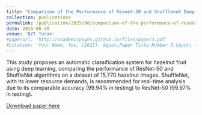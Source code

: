 ```yaml
---
title: "Comparison of the Performance of Resnet-50 and Shufflenet Deep Learning Algorithms in Classification of Hazelnut Fruit"
collection: publications
permalink: /publication/2025/06/comparison-of-the-performance-of-resnet-50-and-shufflenet-deep-learning-algorithms-in-classification-of-hazelnut-fruit
date: 2025-06-30
venue: 'BZT Turan'
#paperurl: 'http://academicpages.github.io/files/paper3.pdf'
#citation: 'Your Name, You. (2015). &quot;Paper Title Number 3.&quot; <i>Journal 1</i>. 1(3).'
---
```

This study proposes an automatic classification system for hazelnut fruit using deep learning, comparing the performance of ResNet-50 and ShuffleNet algorithms on a dataset of 15,770 hazelnut images. ShuffleNet, with its lower resource demands, is recommended for real-time analysis due to its comparable accuracy (99.94% in testing) to ResNet-50 (99.97% in testing).

[Download paper here](../../Comparison%20of%20the%20performance%20of%20resnet-50%20and%20shufflenet%20deep%20learning%20algorithm.pdf)

